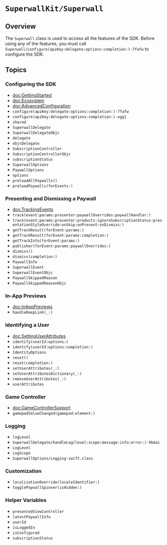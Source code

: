 # ``SuperwallKit/Superwall``

## Overview

The ``Superwall`` class is used to access all the features of the SDK. Before using any of the features, you must call ``Superwall/configure(apiKey:delegate:options:completion:)-7fafw`` to configure the SDK.

## Topics

### Configuring the SDK

- <doc:GettingStarted>
- <doc:Ecosystem>
- <doc:AdvancedConfiguration>
- ``configure(apiKey:delegate:options:completion:)-7fafw``
- ``configure(apiKey:delegate:options:completion:)-ogg1``
- ``shared``
- ``SuperwallDelegate``
- ``SuperwallDelegateObjc``
- ``delegate``
- ``objcDelegate``
- ``SubscriptionController``
- ``SubscriptionControllerObjc``
- ``subscriptionStatus``
- ``SuperwallOptions``
- ``PaywallOptions``
- ``options``
- ``preloadAllPaywalls()``
- ``preloadPaywalls(forEvents:)``

### Presenting and Dismissing a Paywall

- <doc:TrackingEvents>
- ``track(event:params:presenter:paywallOverrides:paywallHandler:)``
- ``track(event:params:presenter:products:ignoreSubscriptionStatus:presentationStyleOverride:onSkip:onPresent:onDismiss:)``
- ``getTrackResult(forEvent:params:)``
- ``getTrackResult(forEvent:params:completion:)``
- ``getTrackInfo(forEvent:params:)``
- ``publisher(forEvent:params:paywallOverrides:)``
- ``dismiss()``
- ``dismiss(completion:)``
- ``PaywallInfo``
- ``SuperwallEvent``
- ``SuperwallEventObjc``
- ``PaywallSkippedReason``
- ``PaywallSkippedReasonObjc``

### In-App Previews

- <doc:InAppPreviews>
- ``handleDeepLink(_:)``

### Identifying a User

- <doc:SettingUserAttributes>
- ``identify(userId:options:)``
- ``identify(userId:options:completion:)``
- ``IdentityOptions``
- ``reset()``
- ``reset(completion:)``
- ``setUserAttributes(_:)``
- ``setUserAttributesDictionary(_:)``
- ``removeUserAttributes(_:)``
- ``userAttributes``

### Game Controller

- <doc:GameControllerSupport>
- ``gamepadValueChanged(gamepad:element:)``

### Logging

- ``logLevel``
- ``SuperwallDelegate/handleLog(level:scope:message:info:error:)-9kmai``
- ``LogLevel``
- ``LogScope``
- ``SuperwallOptions/Logging-swift.class``

### Customization

- ``localizationOverride(localeIdentifier:)``
- ``togglePaywallSpinner(isHidden:)``

### Helper Variables
- ``presentedViewController``
- ``latestPaywallInfo``
- ``userId``
- ``isLoggedIn``
- ``isConfigured``
- ``subscriptionStatus``
